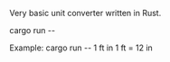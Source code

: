 Very basic unit converter written in Rust.

cargo run -- <unit value> <from unit> <to unit>

Example:
cargo run -- 1 ft in
1 ft = 12 in